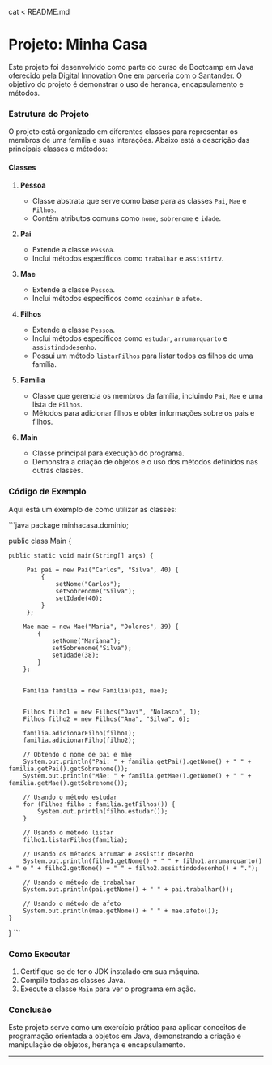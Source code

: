 cat <<EOF > README.md
# Projeto: Minha Casa

Este projeto foi desenvolvido como parte do curso de Bootcamp em Java oferecido pela Digital Innovation One em parceria com o Santander. O objetivo do projeto é demonstrar o uso de herança, encapsulamento e métodos.

### Estrutura do Projeto

O projeto está organizado em diferentes classes para representar os membros de uma família e suas interações. Abaixo está a descrição das principais classes e métodos:

#### Classes

1. **Pessoa**
    - Classe abstrata que serve como base para as classes `Pai`, `Mae` e `Filhos`.
    - Contém atributos comuns como `nome`, `sobrenome` e `idade`.

2. **Pai**
    - Extende a classe `Pessoa`.
    - Inclui métodos específicos como `trabalhar` e `assistirtv`.

3. **Mae**
    - Extende a classe `Pessoa`.
    - Inclui métodos específicos como `cozinhar` e `afeto`.

4. **Filhos**
    - Extende a classe `Pessoa`.
    - Inclui métodos específicos como `estudar`, `arrumarquarto` e `assistindodesenho`.
    - Possui um método `listarFilhos` para listar todos os filhos de uma família.

5. **Familia**
    - Classe que gerencia os membros da família, incluindo `Pai`, `Mae` e uma lista de `Filhos`.
    - Métodos para adicionar filhos e obter informações sobre os pais e filhos.

6. **Main**
    - Classe principal para execução do programa.
    - Demonstra a criação de objetos e o uso dos métodos definidos nas outras classes.

### Código de Exemplo

Aqui está um exemplo de como utilizar as classes:

\`\`\`java
package minhacasa.dominio;

public class Main {

    public static void main(String[] args) {

         Pai pai = new Pai("Carlos", "Silva", 40) {
             {
                 setNome("Carlos");
                 setSobrenome("Silva");
                 setIdade(40);
             }
         };

        Mae mae = new Mae("Maria", "Dolores", 39) {
            {
                setNome("Mariana");
                setSobrenome("Silva");
                setIdade(38);
            }
        };


        Familia familia = new Familia(pai, mae);


        Filhos filho1 = new Filhos("Davi", "Nolasco", 1);
        Filhos filho2 = new Filhos("Ana", "Silva", 6);

        familia.adicionarFilho(filho1);
        familia.adicionarFilho(filho2);

        // Obtendo o nome de pai e mãe
        System.out.println("Pai: " + familia.getPai().getNome() + " " + familia.getPai().getSobrenome());
        System.out.println("Mãe: " + familia.getMae().getNome() + " " + familia.getMae().getSobrenome());

        // Usando o método estudar
        for (Filhos filho : familia.getFilhos()) {
            System.out.println(filho.estudar());
        }

        // Usando o método listar
        filho1.listarFilhos(familia);

        // Usando os métodos arrumar e assistir desenho
        System.out.println(filho1.getNome() + " " + filho1.arrumarquarto() + " e " + filho2.getNome() + " " + filho2.assistindodesenho() + ".");

        // Usando o método de trabalhar
        System.out.println(pai.getNome() + " " + pai.trabalhar());

        // Usando o método de afeto
        System.out.println(mae.getNome() + " " + mae.afeto());
    }
}
\`\`\`

### Como Executar

1. Certifique-se de ter o JDK instalado em sua máquina.
2. Compile todas as classes Java.
3. Execute a classe `Main` para ver o programa em ação.

### Conclusão

Este projeto serve como um exercício prático para aplicar conceitos de programação orientada a objetos em Java, demonstrando a criação e manipulação de objetos, herança e encapsulamento.

---


